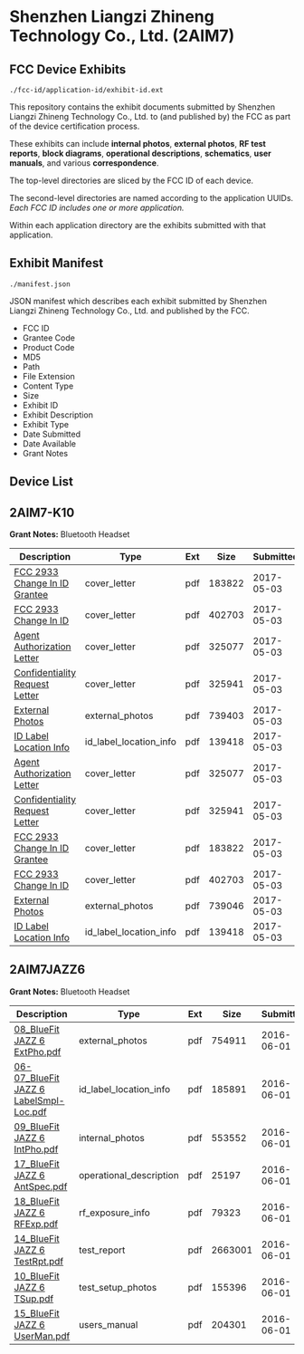 # Shenzhen Liangzi Zhineng Technology Co., Ltd. (2AIM7)
## FCC Device Exhibits

```
./fcc-id/application-id/exhibit-id.ext
```

This repository contains the exhibit documents submitted by Shenzhen Liangzi Zhineng Technology Co., Ltd. to (and published by) the FCC as part of the device certification process.

These exhibits can include **internal photos**, **external photos**, **RF test reports**, **block diagrams**, **operational descriptions**, **schematics**, **user manuals**, and various **correspondence**.

The top-level directories are sliced by the FCC ID of each device.

The second-level directories are named according to the application UUIDs. *Each FCC ID includes one or more application.*

Within each application directory are the exhibits submitted with that application. 

## Exhibit Manifest

```
./manifest.json
```

JSON manifest which describes each exhibit submitted by Shenzhen Liangzi Zhineng Technology Co., Ltd. and published by the FCC.

- FCC ID
- Grantee Code
- Product Code
- MD5
- Path
- File Extension
- Content Type
- Size
- Exhibit ID
- Exhibit Description
- Exhibit Type
- Date Submitted
- Date Available
- Grant Notes

## Device List
## 2AIM7-K10
**Grant Notes:** Bluetooth Headset

| Description | Type | Ext | Size | Submitted | Available |
| ----------- | ---- | --- | ---- | --------- | --------- |
| [FCC 2933 Change In ID Grantee](2AIM7-K10/8c06707affd02adc6ae8da92ff2fd598/3378978.pdf) | cover_letter | pdf | 183822 | 2017-05-03 | 2017-05-03 |
| [FCC 2933 Change In ID](2AIM7-K10/8c06707affd02adc6ae8da92ff2fd598/3378979.pdf) | cover_letter | pdf | 402703 | 2017-05-03 | 2017-05-03 |
| [Agent Authorization Letter](2AIM7-K10/8c06707affd02adc6ae8da92ff2fd598/3378980.pdf) | cover_letter | pdf | 325077 | 2017-05-03 | 2017-05-03 |
| [Confidentiality Request Letter](2AIM7-K10/8c06707affd02adc6ae8da92ff2fd598/3378981.pdf) | cover_letter | pdf | 325941 | 2017-05-03 | 2017-05-03 |
| [External Photos](2AIM7-K10/8c06707affd02adc6ae8da92ff2fd598/3378977.pdf) | external_photos | pdf | 739403 | 2017-05-03 | 2017-05-03 |
| [ID Label Location Info](2AIM7-K10/8c06707affd02adc6ae8da92ff2fd598/3378976.pdf) | id_label_location_info | pdf | 139418 | 2017-05-03 | 2017-05-03 |
| [Agent Authorization Letter](2AIM7-K10/76d5297c3ae4c5b16c71f5b21f1265dd/3378980.pdf) | cover_letter | pdf | 325077 | 2017-05-03 | 2017-05-03 |
| [Confidentiality Request Letter](2AIM7-K10/76d5297c3ae4c5b16c71f5b21f1265dd/3378981.pdf) | cover_letter | pdf | 325941 | 2017-05-03 | 2017-05-03 |
| [FCC 2933 Change In ID Grantee](2AIM7-K10/76d5297c3ae4c5b16c71f5b21f1265dd/3378978.pdf) | cover_letter | pdf | 183822 | 2017-05-03 | 2017-05-03 |
| [FCC 2933 Change In ID](2AIM7-K10/76d5297c3ae4c5b16c71f5b21f1265dd/3378979.pdf) | cover_letter | pdf | 402703 | 2017-05-03 | 2017-05-03 |
| [External Photos](2AIM7-K10/76d5297c3ae4c5b16c71f5b21f1265dd/3378999.pdf) | external_photos | pdf | 739046 | 2017-05-03 | 2017-05-03 |
| [ID Label Location Info](2AIM7-K10/76d5297c3ae4c5b16c71f5b21f1265dd/3378976.pdf) | id_label_location_info | pdf | 139418 | 2017-05-03 | 2017-05-03 |
## 2AIM7JAZZ6
**Grant Notes:** Bluetooth Headset

| Description | Type | Ext | Size | Submitted | Available |
| ----------- | ---- | --- | ---- | --------- | --------- |
| [08_BlueFit JAZZ 6 ExtPho.pdf](2AIM7JAZZ6/d24d42245be5b392a95f2ff76edd30f1/3013100.pdf) | external_photos | pdf | 754911 | 2016-06-01 | 2016-06-01 |
| [06-07_BlueFit JAZZ 6 LabelSmpl-Loc.pdf](2AIM7JAZZ6/d24d42245be5b392a95f2ff76edd30f1/3013099.pdf) | id_label_location_info | pdf | 185891 | 2016-06-01 | 2016-06-01 |
| [09_BlueFit JAZZ 6 IntPho.pdf](2AIM7JAZZ6/d24d42245be5b392a95f2ff76edd30f1/3013101.pdf) | internal_photos | pdf | 553552 | 2016-06-01 | 2016-06-01 |
| [17_BlueFit JAZZ 6 AntSpec.pdf](2AIM7JAZZ6/d24d42245be5b392a95f2ff76edd30f1/3013109.pdf) | operational_description | pdf | 25197 | 2016-06-01 | 2016-06-01 |
| [18_BlueFit JAZZ 6 RFExp.pdf](2AIM7JAZZ6/d24d42245be5b392a95f2ff76edd30f1/3013110.pdf) | rf_exposure_info | pdf | 79323 | 2016-06-01 | 2016-06-01 |
| [14_BlueFit JAZZ 6 TestRpt.pdf](2AIM7JAZZ6/d24d42245be5b392a95f2ff76edd30f1/3013106.pdf) | test_report | pdf | 2663001 | 2016-06-01 | 2016-06-01 |
| [10_BlueFit JAZZ 6 TSup.pdf](2AIM7JAZZ6/d24d42245be5b392a95f2ff76edd30f1/3013102.pdf) | test_setup_photos | pdf | 155396 | 2016-06-01 | 2016-06-01 |
| [15_BlueFit JAZZ 6 UserMan.pdf](2AIM7JAZZ6/d24d42245be5b392a95f2ff76edd30f1/3013107.pdf) | users_manual | pdf | 204301 | 2016-06-01 | 2016-06-01 |
